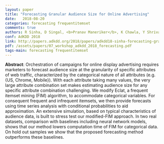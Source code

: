 ```yaml
---
layout: paper
title: "Forecasting Granular Audience Size for Online Advertising"
date:   2018-08-20
categories: forecasting frequentitemset
comments: true
authors: R Sinha, D Singal, <b>Pranav Maneriker</b>, K Chawla, Y Shrivastava, D Pai, A Sinha
conf: AdKDD 2018
link: http://papers.adkdd.org/2018/papers/adkdd18-sinha-forecasting-granular.pdf
pdf: /assets/papers/07_workshop_adkdd_2018_forecasting.pdf
tags-main: forecasting frequentitemset
---
```



**Abstract**: Orchestration of campaigns for online display advertising requires marketers to forecast audience size at the granularity of specific attributes of web traffic, characterized by the categorical nature of all attributes (e.g. {US, Chrome, Mobile}). With each attribute taking many values, the very large attribute combination set makes estimating audience size for any specific attribute combination challenging. We modify Eclat, a frequent itemset mining (FIM) algorithm, to accommodate categorical variables. For consequent frequent and infrequent itemsets, we then provide forecasts using time series analysis with conditional probabilities to aid approximation. An extensive simulation, based on typical characteristics of audience data, is built to stress test our modified-FIM approach. In two real datasets, comparison with baselines including neural network models, shows that our method lowers computation time of FIM for categorical data. On hold out samples we show that the proposed forecasting method outperforms these baselines.